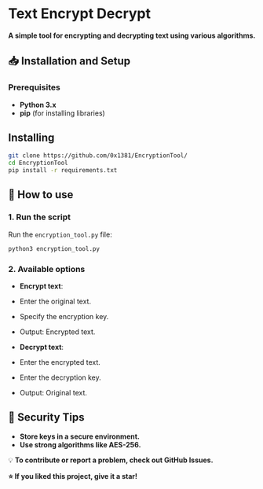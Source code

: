 # Text Encrypt Decrypt

**A simple tool for encrypting and decrypting text using various algorithms.**

## **📥 Installation and Setup** 

### **Prerequisites** 
- **Python 3.x** 
- **pip** (for installing libraries) 

## **Installing**

```bash
git clone https://github.com/0x1381/EncryptionTool/
cd EncryptionTool
pip install -r requirements.txt
```

## **🚀 How to use** 

### **1. Run the script** 
Run the `encryption_tool.py` file: 
```bash
python3 encryption_tool.py
```

### **2. Available options** 
- **Encrypt text**: 
- Enter the original text. 
- Specify the encryption key. 
- Output: Encrypted text. 

- **Decrypt text**: 
- Enter the encrypted text. 
- Enter the decryption key. 
- Output: Original text.

## **📌 Security Tips** 
- **Store keys in a secure environment.** 
- **Use strong algorithms like AES-256.** 


💡 **To contribute or report a problem, check out GitHub Issues.** 

**⭐ If you liked this project, give it a star!** 



